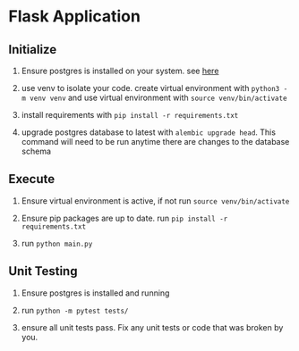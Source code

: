 # Flask Application

## Initialize

1. Ensure postgres is installed on your system. see [here](https://www.postgresql.org/download/ "postgres install guildes")

2. use venv to isolate your code. create virtual environment with `python3 -m venv venv` and use virtual environment with `source venv/bin/activate`

3. install requirements with `pip install -r requirements.txt`

4. upgrade postgres database to latest with `alembic upgrade head`. This command will need to be run anytime there are changes to the database schema

## Execute

1. Ensure virtual environment is active, if not run `source venv/bin/activate`

2. Ensure pip packages are up to date. run `pip install -r requirements.txt`

3. run `python main.py`

## Unit Testing

1. Ensure postgres is installed and running

2. run `python -m pytest tests/`

3. ensure all unit tests pass. Fix any unit tests or code that was broken by you.